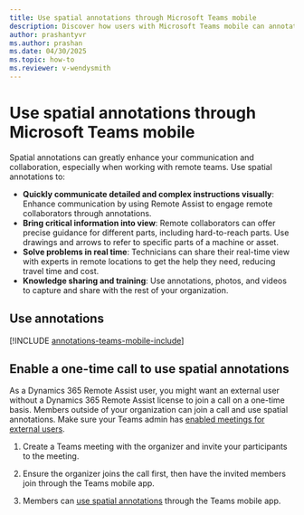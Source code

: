 ```yaml
---
title: Use spatial annotations through Microsoft Teams mobile
description: Discover how users with Microsoft Teams mobile can annotate in another user's enviornment.
author: prashantyvr
ms.author: prashan
ms.date: 04/30/2025
ms.topic: how-to
ms.reviewer: v-wendysmith
---
```


# Use spatial annotations through Microsoft Teams mobile

Spatial annotations can greatly enhance your communication and collaboration, especially when working with remote teams. Use spatial annotations to:

- **Quickly communicate detailed and complex instructions visually**: Enhance communication by using Remote Assist to engage remote collaborators through annotations.
- **Bring critical information into view**: Remote collaborators can offer precise guidance for different parts, including hard-to-reach parts. Use drawings and arrows to refer to specific parts of a machine or asset.
- **Solve problems in real time**: Technicians can share their real-time view with experts in remote locations to get the help they need, reducing travel time and cost.
- **Knowledge sharing and training**: Use annotations, photos, and videos to capture and share with the rest of your organization.

## Use annotations

<!--- This topic is in RA and Field Service. Field Service topic is annotations-teams-mobile.md --->

[!INCLUDE [annotations-teams-mobile-include](../includes/annotations-teams-mobile.md)]

## Enable a one-time call to use spatial annotations

As a Dynamics 365 Remote Assist user, you might want an external user without a Dynamics 365 Remote Assist license to join a call on a one-time basis. Members outside of your organization can join a call and use spatial annotations. Make sure your Teams admin has [enabled meetings for external users](/microsoftteams/plan-meetings#meeting-options-for-guests-and-external-participants).

1. Create a Teams meeting with the organizer and invite your participants to the meeting.

1. Ensure the organizer joins the call first, then have the invited members join through the Teams mobile app.

1. Members can [use spatial annotations](#use-annotations) through the Teams mobile app.